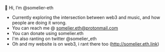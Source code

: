 👋 Hi, I’m @somelier-eth

- Currently exploring the intersection between web3 and music, and how people are doing it wrong.
- You can reach me @ somelier.eth@protonmail.com
- You can donate using somelier.eth
- I'm also ranting on twitter @somelier_eth
- Oh and my website is on web3, i rant there too (http://somelier.eth.link)
